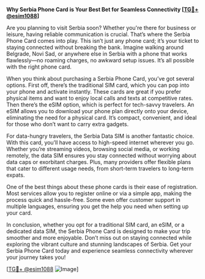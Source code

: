 **Why Serbia Phone Card is Your Best Bet for Seamless Connectivity [[TG💪+ @esim1088](https://t.me/s/esim1088)]**

Are you planning to visit Serbia soon? Whether you're there for business or leisure, having reliable communication is crucial. That’s where the Serbia Phone Card comes into play. This isn’t just any phone card; it’s your ticket to staying connected without breaking the bank. Imagine walking around Belgrade, Novi Sad, or anywhere else in Serbia with a phone that works flawlessly—no roaming charges, no awkward setup issues. It’s all possible with the right phone card.

When you think about purchasing a Serbia Phone Card, you’ve got several options. First off, there’s the traditional SIM card, which you can pop into your phone and activate instantly. These cards are great if you prefer physical items and want to enjoy local calls and texts at competitive rates. Then there’s the eSIM option, which is perfect for tech-savvy travelers. An eSIM allows you to download your phone plan directly onto your device, eliminating the need for a physical card. It’s compact, convenient, and ideal for those who don’t want to carry extra gadgets.

For data-hungry travelers, the Serbia Data SIM is another fantastic choice. With this card, you’ll have access to high-speed internet wherever you go. Whether you’re streaming videos, browsing social media, or working remotely, the data SIM ensures you stay connected without worrying about data caps or exorbitant charges. Plus, many providers offer flexible plans that cater to different usage needs, from short-term travelers to long-term expats.

One of the best things about these phone cards is their ease of registration. Most services allow you to register online or via a simple app, making the process quick and hassle-free. Some even offer customer support in multiple languages, ensuring you get the help you need when setting up your card.

In conclusion, whether you opt for a traditional SIM card, an eSIM, or a dedicated data SIM, the Serbia Phone Card is designed to make your trip smoother and more enjoyable. Don’t miss out on staying connected while exploring the vibrant culture and stunning landscapes of Serbia. Get your Serbia Phone Card today and experience seamless connectivity wherever your journey takes you!

[[TG💪+ @esim1088](https://t.me/s/esim1088) ![Image](https://i.postimg.cc/Y0z9fWf4/image.png)]